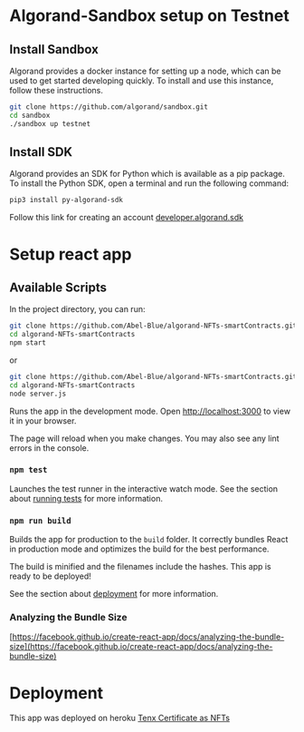 # Algorand-Sandbox setup on Testnet

## Install Sandbox

Algorand provides a docker instance for setting up a node, which can be used to get started developing quickly. To install and use this instance, follow these instructions.​

```bash
git clone https://github.com/algorand/sandbox.git
cd sandbox
./sandbox up testnet
```

## Install SDK

Algorand provides an SDK for Python which is available as a pip package. To install the Python SDK, open a terminal and run the following command:​

```bash
pip3 install py-algorand-sdk
```

Follow this link for creating an account [developer.algorand.sdk](https://developer.algorand.org/docs/sdks/python/)

# Setup react app

## Available Scripts

In the project directory, you can run:

```bash
git clone https://github.com/Abel-Blue/algorand-NFTs-smartContracts.git
cd algorand-NFTs-smartContracts
npm start
```

or

```bash
git clone https://github.com/Abel-Blue/algorand-NFTs-smartContracts.git
cd algorand-NFTs-smartContracts
node server.js
```

Runs the app in the development mode.
Open [http://localhost:3000](http://localhost:8080) to view it in your browser.

The page will reload when you make changes.
You may also see any lint errors in the console.

### `npm test`

Launches the test runner in the interactive watch mode.
See the section about [running tests](https://facebook.github.io/create-react-app/docs/running-tests) for more information.

### `npm run build`

Builds the app for production to the `build` folder.
It correctly bundles React in production mode and optimizes the build for the best performance.

The build is minified and the filenames include the hashes.
This app is ready to be deployed!

See the section about [deployment](https://facebook.github.io/create-react-app/docs/deployment) for more information.

### Analyzing the Bundle Size

[https://facebook.github.io/create-react-app/docs/analyzing-the-bundle-size](https://facebook.github.io/create-react-app/docs/analyzing-the-bundle-size)

# Deployment

This app was deployed on heroku [Tenx Certificate as NFTs](https://nft-certificate-algo.herokuapp.com/)
